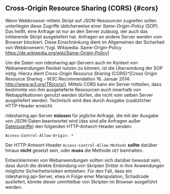 Cross-Origin Resource Sharing (CORS)  {#cors}
------------------------------------

Wenn Webbrowser mittels Skript auf JSON-Ressourcen zugreifen sollen
unterliegen diese Zugriffe üblicherweise einer _Same-Origin-Policy_ (SOP).
Das heißt, eine Anfrage ist nur an den Server zulässig, der auch das
initiierende Skript ausgeliefert hat. Anfragen an andere Server werden
vom Browser blockiert. Diese Einschränkung dient im Allgemeinen
der Sicherheit von Webbrowsern.^[vgl. Wikipedia: Same-Origin-Policy <https://de.wikipedia.org/wiki/Same-Origin-Policy>]

Um die Daten von ridesharing.api-Servern auch im Kontext von Webanwendungen
flexibel nutzen zu können, ist die Überwindung der SOP nötig. Hierzu dient
_Cross-Origin Resource Sharing_ (CORS)^[Cross Origin Resource Sharing -
W3C Recommendation 16. Januar 2014: <http://www.w3.org/TR/cors/>]. Mittels CORS
kann ein Server mitteilen, dass bestimmte von ihm ausgelieferte Ressourcen
auch innerhalb von Webapplikationen genutzt werden dürfen, die nicht vom selben Server ausgeliefert werden. Technisch wird dies durch Ausgabe
zusätzlicher HTTP-Header erreicht.

ridesharing.api-Server **müssen** für jegliche Anfrage, die mit der Ausgabe von JSON-Daten
beantwortet wird (das sind alle Anfragen außer [Dateizugriffe](#dateizugriff))
den folgenden HTTP-Antwort-Header senden:

    Access-Control-Allow-Origin: *

Der HTTP-Antwort-Header `Access-Control-Allow-Methods` **sollte** darüber hinaus
**nicht** gesetzt sein, oder **muss** die Methode `GET` beinhalten.

Entwicklerinnen von Webanwendungen sollten sich darüber bewusst sein, dass
durch die direkte Einbindung von Skripten Dritter in ihre Anwendungen mögliche
Sicherheitsrisiken entstehen. Für den Fall, dass ein ridesharing.api-Server, etwa in
Folge einer Manipulation, Schadcode ausliefert, könnte dieser unmittelbar
von Skripten im Browser ausgeführt werden.